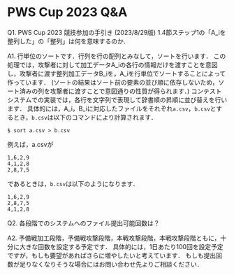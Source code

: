 # PWS Cup 2023 Q&A

Q1. PWS Cup 2023 競技参加の手引き (2023/8/29版) 1.4節ステップ1の「A_iを整列した」の「整列」は何を意味するのか．

A1. 行単位のソートです．行列を行の配列とみなして，ソートを行います．
この処理では，攻撃者に対して加工データA_iの各行の情報だけを渡すことを意図し，攻撃者に渡す整列加工データB_iを，A_iを行単位でソートすることによって作っています．
(ソートの結果はソート前の要素の並び順に依存しないため，ソート済みの列を攻撃者に渡すことで意図通りの性質が得られます．)
コンテストシステムでの実装では，各行を文字列で表現して辞書順の昇順に並び替えを行います．
具体的には，A_i，B_iに対応したファイルをそれぞれ`a.csv`，`b.csv`とするとき，`b.csv`は以下のコマンドにより計算されます．
```
$ sort a.csv > b.csv
```
例えば，a.csvが
```
1,6,2,9
4,1,2,8
2,8,7,5
```
であるときは，`b.csv`は以下のようになります．
```
1,6,2,9
2,8,7,5
4,1,2,8
```

Q2. 各段階でのシステムへのファイル提出可能回数は？

A2. 予備戦加工段階，予備戦攻撃段階，本戦攻撃段階，本戦攻撃段階ともに，十分に大きな回数を設定する予定です．
具体的には，1日あたり100回を設定予定ですが，もしも要望があればさらに増やしたいと考えています．
もしも提出回数が足りなくなりそうな場合にはお問い合わせ先よりご相談ください．
